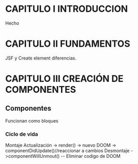 # CAPITULO I INTRODUCCION

Hecho

# CAPITULO II FUNDAMENTOS

JSF y Create element diferencias.

# CAPITULO III CREACIÓN DE COMPONENTES

## Componentes

Funcionan como bloques

### Ciclo de vida
Montaje
Actualización -> render() -> nuevo DOOM  -> componentDidUpdate()//reaccionar a cambios
Desmontaje ->componentWillUnmout() -- Eliminar codigo de DOOM




